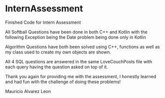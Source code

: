 # InternAssessment
Finished Code for Intern Assessment

All Softball Questions have been done in both C++ and Kotlin with the following Exception being the Date problem being done only in Kotlin

Algorithm Questions have both been solved using C++, functions as well as my class used to create my own objects are shown.

All 4 SQL questions are answered in the same LoveCouchPosts file with each query having the question asked on top of it.

Thank you again for providing me with the assessment, I honestly learned and had fun with the challenge of doing these problems!

Mauricio Alvarez Leon
